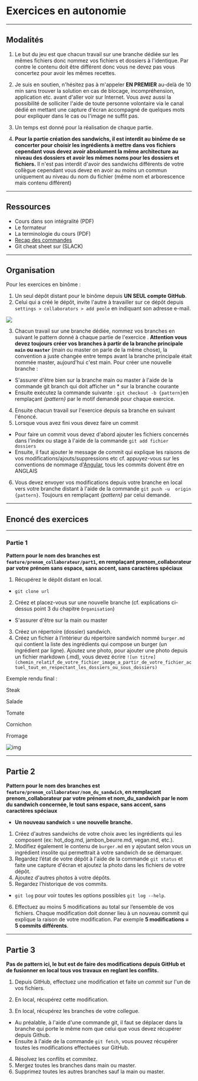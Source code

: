 # Exercices en autonomie

---

## Modalités

1. Le but du jeu est que chacun travail sur une branche dédiée sur les mêmes fichiers donc nommez vos fichiers et dossiers à l'identique. Par contre le contenu doit être différent donc vous ne devez pas vous concertez pour avoir les mêmes recettes.

2. Je suis en soutien, n'hésitez pas à m'appeler **EN PREMIER** au-delà de 10 min sans trouver la solution en cas de blocage, incompréhension, application etc. avant d'aller voir sur Internet.
Vous avez aussi la possibilité de solliciter l'aide de toute personne volontaire via le canal dédié en mettant une capture d'écran accompagné de quelques mots pour expliquer dans le cas ou l'image ne suffit pas.

3. Un temps est donné pour la réalisation de chaque partie.

4. **Pour la partie création des sandwichs, il est interdit au binôme de se concerter pour choisir les ingrédients à mettre dans vos fichiers cependant vous devez avoir absolument la même architecture au niveau des dossiers et avoir les mêmes noms pour les dossiers et fichiers.** Il n'est pas interdit d'avoir des sandwichs différents de votre collègue cependant vous devez en avoir au moins un commun uniquement au niveau du nom du fichier (même nom et arborescence mais contenu différent)

---

## Ressources

- Cours dans son intégralité (PDF)
- Le formateur
- La terminologie du cours (PDF)
- [Recap des commandes](../README.md)
- Git cheat sheet sur (SLACK)

---

## Organisation

Pour les exercices en binôme :

1. Un seul dépôt distant pour le binôme depuis **UN SEUL compte GitHub**.
2. Celui qui a créé le dépôt, invite l'autre à travailler sur ce dépôt depuis `settings > collaborators > add peole` en indiquant son adresse e-mail.

![](../3-tp/img/jpg/access.jpg)

3. Chacun travail sur une branche dédiée, nommez vos branches en suivant le pattern donné à chaque partie de l'exercice .
**Attention vous devez toujours créer vos branches à partir de la branche principale `main` ou `master`** (main ou master on parle de la même chose), la convention a juste changée entre temps avant la branche principale était nommée master, aujourd'hui c'est main.
Pour créer une nouvelle branche :
- S'assurer d'être bien sur la branche main ou master à l'aide de la commande git branch qui doit afficher un * sur la branche courante
- Ensuite exécutez la commande suivante : `git checkout -b {pattern}`en remplaçant *{pattern}* par le motif demandé pour chaque exercice.
4. Ensuite chacun travail sur l'exercice depuis sa branche en suivant l'énoncé.
5. Lorsque vous avez fini vous devez faire un commit
- Pour faire un commit vous devez d'abord ajouter les fichiers concernés dans l'index ou stage à l'aide de la commande `git add fichier dossiers`
- Ensuite, il faut ajouter le message de commit qui explique les raisons de vos modifications/ajouts/suppressions etc cf. appuyez-vous sur les conventions de nommage d'[Angular](https://github.com/angular/angular/blob/22b96b9/CONTRIBUTING.md#-commit-message-guidelines), tous les commits doivent être en ANGLAIS
6. Vous devez envoyer vos modifications depuis votre branche en local vers votre branche distant à l'aide de la commande `git push -u  origin {pattern}`. Toujours en remplaçant *{pattern}* par celui demandé.

---

## Enoncé des exercices

---

### Partie 1

**Pattern pour le nom des branches est `feature/prenom_collaborateur/part1`, en remplaçant prenom_collaborateur par votre prénom sans espace, sans accent, sans caractères spéciaux**

1. Récupérez le dépôt distant en local.
- `git clone url`
2. Créez et placez-vous sur une nouvelle branche (cf. explications ci-dessus point 3 du chapitre `Organisation`)
- S'assurer d'être sur la main ou master 
3. Créez un répertoire (dossier) sandwich. 
4. Créez un fichier à l’intérieur du répertoire sandwich nommé `burger.md` qui contient la liste des ingrédients qui compose un burger (un ingrédient par ligne).
Ajoutez une photo, pour ajouter une photo depuis un fichier markdown (.md), vous devez écrire `![un titre](chemin_relatif_de_votre_fichier_image_a_partir_de_votre_fichier_actuel_tout_en_respectant_les_dossiers_ou_sous_dossiers)`

Exemple rendu final : 

Steak

Salade

Tomate

Cornichon

Fromage

![img](https://www.vegetalsquare.fr/1017-large_default/fish-filets-26kg-moving-mountains.jpg)

---

## Partie 2

**Pattern pour le nom des branches est `feature/prenom_collaborateur/nom_du_sandwich`, en remplaçant prenom_collaborateur par votre prénom et nom_du_sandwich par le nom du sandwich concernée, le tout sans espace, sans accent, sans caractères spéciaux**

- **Un nouveau sandwich = une nouvelle branche.**
1. Créez d'autres sandwichs de votre choix avec les ingrédients qui les composent (ex: hot_dog.md, jambon_beurre.md, vegan.md, etc.).
2. Modifiez également le contenu de `burger.md` en y ajoutant selon vous un ingrédient insolite qui permettrait à votre sandwich de se démarquer.
3. Regardez l’état de votre dépôt à l'aide de la commande `git status` et faite une capture d'écran et ajoutez la photo dans les fichiers de votre dépôt.
4. Ajoutez d'autres photos à votre dépôts.
5. Regardez l’historique de vos commits.
- `git log` pour voir toutes les options possibles `git log --help`.
6. Effectuez au moins 5 modifications au total sur l’ensemble de vos fichiers.
Chaque modification doit donner lieu à un nouveau commit qui explique la raison de votre modification. Par exemple **5 modifications = 5 commits différents**.

---

## Partie 3

**Pas de pattern ici, le but est de faire des modifications depuis GitHub et de fusionner en local tous vos travaux en reglant les conflits.**
1. Depuis GitHub, effectuez une modification et faite un *commit* sur l'un de vos fichiers.

2. En local, récupérez cette modification.

3. En local, récupérez les branches de votre collegue.
- Au préalable, à l'aide d'une commande git, il faut se déplacer dans la branche qui porte le même nom que celui que vous devez récupérer depuis Github.
- Ensuite à l'aide de la commande `git fetch`, vous pouvez récupérer toutes les modifications effectuées sur GitHub.

4. Résolvez les conflits et commitez.
5. Mergez toutes les branches dans main ou master.
6. Supprimez toutes les autres branches sauf la main ou master.
